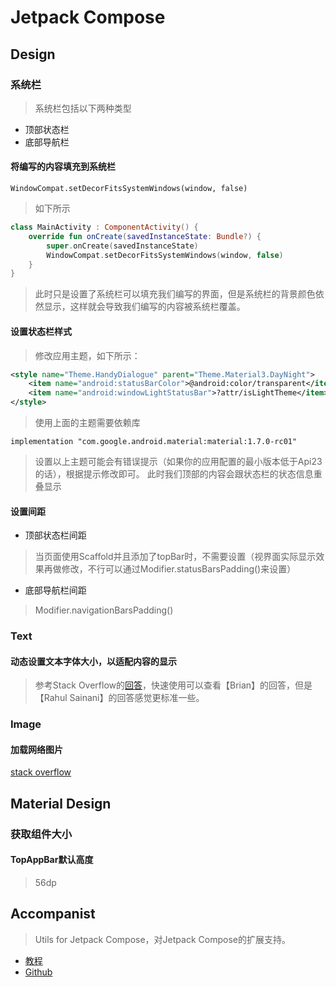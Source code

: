 # Jetpack Compose
## Design
### 系统栏
> 系统栏包括以下两种类型  
  
- 顶部状态栏
- 底部导航栏

#### 将编写的内容填充到系统栏
`WindowCompat.setDecorFitsSystemWindows(window, false)`  
    
> 如下所示  

  
```Kotlin
class MainActivity : ComponentActivity() {
    override fun onCreate(savedInstanceState: Bundle?) {
        super.onCreate(savedInstanceState)
        WindowCompat.setDecorFitsSystemWindows(window, false)
    }
}
```

> 此时只是设置了系统栏可以填充我们编写的界面，但是系统栏的背景颜色依然显示，这样就会导致我们编写的内容被系统栏覆盖。

#### 设置状态栏样式
> 修改应用主题，如下所示：
  
```Xml
<style name="Theme.HandyDialogue" parent="Theme.Material3.DayNight">
    <item name="android:statusBarColor">@android:color/transparent</item>
    <item name="android:windowLightStatusBar">?attr/isLightTheme</item>
</style>
```

> 使用上面的主题需要依赖库   

  
`implementation "com.google.android.material:material:1.7.0-rc01"` 
  
> 设置以上主题可能会有错误提示（如果你的应用配置的最小版本低于Api23的话），根据提示修改即可。
> 此时我们顶部的内容会跟状态栏的状态信息重叠显示

#### 设置间距
- 顶部状态栏间距
> 当页面使用Scaffold并且添加了topBar时，不需要设置（视界面实际显示效果再做修改，不行可以通过Modifier.statusBarsPadding()来设置）

- 底部导航栏间距

> Modifier.navigationBarsPadding()  
  




### Text
#### 动态设置文本字体大小，以适配内容的显示
> 参考Stack Overflow的[回答](https://stackoverflow.com/questions/63971569/androidautosizetexttype-in-jetpack-compose)，快速使用可以查看【Brian】的回答，但是【Rahul Sainani】的回答感觉更标准一些。  
### Image
#### 加载网络图片
[stack overflow](https://stackoverflow.com/questions/58594262/how-do-i-load-url-into-image-into-drawimage-in-compose-ui-android-jetpack)
## Material Design
### 获取组件大小
#### TopAppBar默认高度
> 56dp

## Accompanist
> Utils for Jetpack Compose，对Jetpack Compose的扩展支持。  
  
- [教程](https://google.github.io/accompanist/)  
- [Github](https://github.com/google/accompanist)
